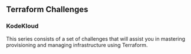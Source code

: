 ## Terraform Challenges
### KodeKloud
This series consists of a set of challenges that will assist you in mastering provisioning and managing infrastructure using Terraform. 